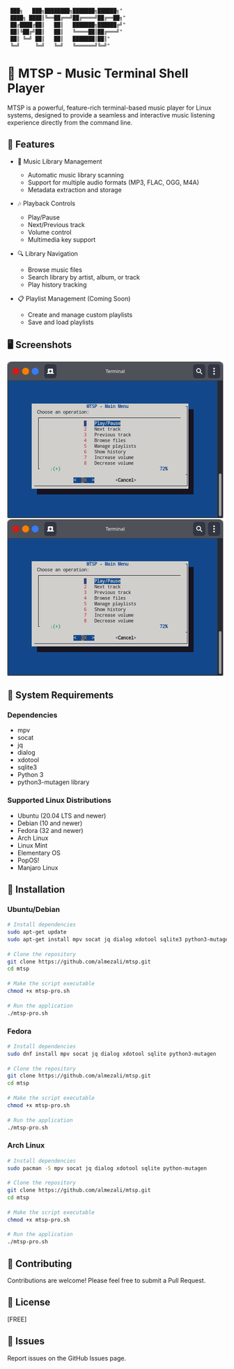                                                   
     ███╗   ███╗████████╗███████╗██████╗"     
     ████╗ ████║╚══██╔══╝██╔════╝██╔══██╗"     
     ██╔████╔██║   ██║   ███████╗██████╔╝"     
     ██║╚██╔╝██║   ██║   ╚════██║██╔═══╝"     
     ██║ ╚═╝ ██║   ██║   ███████║██║"          
     ╚═╝     ╚═╝   ╚═╝   ╚══════╝╚═╝"          
                       

# 🎵 MTSP - Music Terminal Shell Player

MTSP is a powerful, feature-rich terminal-based music player for Linux systems, designed to provide a seamless and interactive music listening experience directly from the command line.

## 🌟 Features

- 📂 Music Library Management
  - Automatic music library scanning
  - Support for multiple audio formats (MP3, FLAC, OGG, M4A)
  - Metadata extraction and storage

- 🎶 Playback Controls
  - Play/Pause
  - Next/Previous track
  - Volume control
  - Multimedia key support

- 🔍 Library Navigation
  - Browse music files
  - Search library by artist, album, or track
  - Play history tracking

- 📋 Playlist Management (Coming Soon)
  - Create and manage custom playlists
  - Save and load playlists

## 🖥️ Screenshots


![MTSP Main Menu](https://github.com/almezali/mtsp-pro/raw/main/Screenshot_p1.png)
![MTSP File Browser](https://github.com/almezali/mtsp-pro/raw/main/Screenshot_p1.png)

## 🔧 System Requirements

### Dependencies
- mpv
- socat
- jq
- dialog
- xdotool
- sqlite3
- Python 3
- python3-mutagen library

### Supported Linux Distributions
- Ubuntu (20.04 LTS and newer)
- Debian (10 and newer)
- Fedora (32 and newer)
- Arch Linux
- Linux Mint
- Elementary OS
- PopOS!
- Manjaro Linux

## 🚀 Installation

### Ubuntu/Debian
```bash
# Install dependencies
sudo apt-get update
sudo apt-get install mpv socat jq dialog xdotool sqlite3 python3-mutagen

# Clone the repository
git clone https://github.com/almezali/mtsp.git
cd mtsp

# Make the script executable
chmod +x mtsp-pro.sh

# Run the application
./mtsp-pro.sh
```

### Fedora
```bash
# Install dependencies
sudo dnf install mpv socat jq dialog xdotool sqlite python3-mutagen

# Clone the repository
git clone https://github.com/almezali/mtsp.git
cd mtsp

# Make the script executable
chmod +x mtsp-pro.sh

# Run the application
./mtsp-pro.sh
```

### Arch Linux
```bash
# Install dependencies
sudo pacman -S mpv socat jq dialog xdotool sqlite python-mutagen

# Clone the repository
git clone https://github.com/almezali/mtsp.git
cd mtsp

# Make the script executable
chmod +x mtsp-pro.sh

# Run the application
./mtsp-pro.sh
```

## 🤝 Contributing

Contributions are welcome! Please feel free to submit a Pull Request.

## 📄 License

[FREE]

## 🐛 Issues

Report issues on the GitHub Issues page.
